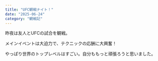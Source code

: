 ```yaml
---
title: "UFC観戦ナイト！"
date: "2025-06-24"
category: "観戦記"
---
```


昨夜は友人とUFCの試合を観戦。

メインイベントは大迫力で、テクニックの応酬に大興奮！

やっぱり世界のトップレベルはすごい。自分ももっと頑張ろうと思いました。

